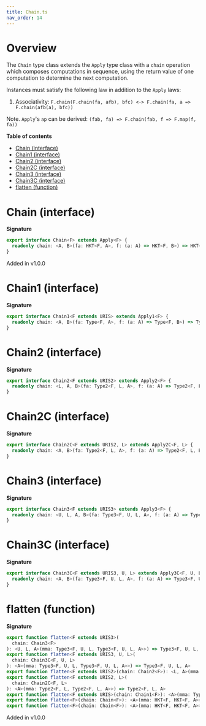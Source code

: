 ```yaml
---
title: Chain.ts
nav_order: 14
---
```


# Overview

The `Chain` type class extends the `Apply` type class with a `chain` operation which composes computations in
sequence, using the return value of one computation to determine the next computation.

Instances must satisfy the following law in addition to the `Apply` laws:

1. Associativity: `F.chain(F.chain(fa, afb), bfc) <-> F.chain(fa, a => F.chain(afb(a), bfc))`

Note. `Apply`'s `ap` can be derived: `(fab, fa) => F.chain(fab, f => F.map(f, fa))`

**Table of contents**

- [Chain (interface)](#chain-interface)
- [Chain1 (interface)](#chain1-interface)
- [Chain2 (interface)](#chain2-interface)
- [Chain2C (interface)](#chain2c-interface)
- [Chain3 (interface)](#chain3-interface)
- [Chain3C (interface)](#chain3c-interface)
- [flatten (function)](#flatten-function)

# Chain (interface)

**Signature**

```ts
export interface Chain<F> extends Apply<F> {
  readonly chain: <A, B>(fa: HKT<F, A>, f: (a: A) => HKT<F, B>) => HKT<F, B>
}
```

Added in v1.0.0

# Chain1 (interface)

**Signature**

```ts
export interface Chain1<F extends URIS> extends Apply1<F> {
  readonly chain: <A, B>(fa: Type<F, A>, f: (a: A) => Type<F, B>) => Type<F, B>
}
```

# Chain2 (interface)

**Signature**

```ts
export interface Chain2<F extends URIS2> extends Apply2<F> {
  readonly chain: <L, A, B>(fa: Type2<F, L, A>, f: (a: A) => Type2<F, L, B>) => Type2<F, L, B>
}
```

# Chain2C (interface)

**Signature**

```ts
export interface Chain2C<F extends URIS2, L> extends Apply2C<F, L> {
  readonly chain: <A, B>(fa: Type2<F, L, A>, f: (a: A) => Type2<F, L, B>) => Type2<F, L, B>
}
```

# Chain3 (interface)

**Signature**

```ts
export interface Chain3<F extends URIS3> extends Apply3<F> {
  readonly chain: <U, L, A, B>(fa: Type3<F, U, L, A>, f: (a: A) => Type3<F, U, L, B>) => Type3<F, U, L, B>
}
```

# Chain3C (interface)

**Signature**

```ts
export interface Chain3C<F extends URIS3, U, L> extends Apply3C<F, U, L> {
  readonly chain: <A, B>(fa: Type3<F, U, L, A>, f: (a: A) => Type3<F, U, L, B>) => Type3<F, U, L, B>
}
```

# flatten (function)

**Signature**

```ts
export function flatten<F extends URIS3>(
  chain: Chain3<F>
): <U, L, A>(mma: Type3<F, U, L, Type3<F, U, L, A>>) => Type3<F, U, L, A>
export function flatten<F extends URIS3, U, L>(
  chain: Chain3C<F, U, L>
): <A>(mma: Type3<F, U, L, Type3<F, U, L, A>>) => Type3<F, U, L, A>
export function flatten<F extends URIS2>(chain: Chain2<F>): <L, A>(mma: Type2<F, L, Type2<F, L, A>>) => Type2<F, L, A>
export function flatten<F extends URIS2, L>(
  chain: Chain2C<F, L>
): <A>(mma: Type2<F, L, Type2<F, L, A>>) => Type2<F, L, A>
export function flatten<F extends URIS>(chain: Chain1<F>): <A>(mma: Type<F, Type<F, A>>) => Type<F, A>
export function flatten<F>(chain: Chain<F>): <A>(mma: HKT<F, HKT<F, A>>) => HKT<F, A>
export function flatten<F>(chain: Chain<F>): <A>(mma: HKT<F, HKT<F, A>>) => HKT<F, A> { ... }
```

Added in v1.0.0
